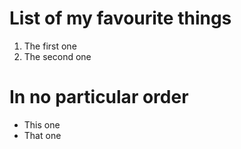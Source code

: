 # List of my favourite things 
1. The first one
2. The second one

# In no particular order
* This one
* That one
